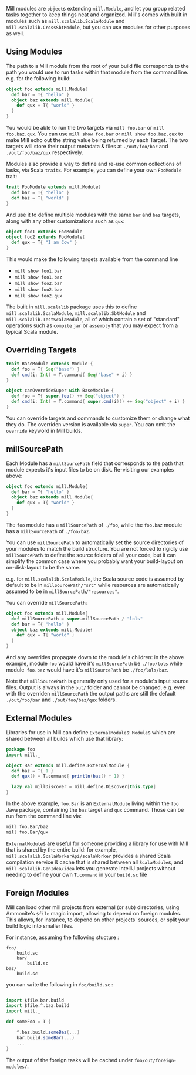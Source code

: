 Mill modules are `object`s extending `mill.Module`, and let you group related
tasks together to keep things neat and organized. Mill's comes with built in
modules such as `mill.scalalib.ScalaModule` and `mill.scalalib.CrossSbtModule`,
but you can use modules for other purposes as well.

## Using Modules

The path to a Mill module from the root of your build file corresponds to the
path you would use to run tasks within that module from the command line. e.g.
for the following build:

```scala
object foo extends mill.Module{
  def bar = T{ "hello" }
  object baz extends mill.Module{
    def qux = T{ "world" } 
  } 
}
```

You would be able to run the two targets via `mill foo.bar` or `mill
foo.baz.qux`. You can use `mill show foo.bar` or `mill show foo.baz.qux` to
make Mill echo out the string value being returned by each Target. The two
targets will store their output metadata & files at `./out/foo/bar` and
`./out/foo/baz/qux` respectively.

Modules also provide a way to define and re-use common collections of tasks, via
Scala `trait`s. For example, you can define your own `FooModule` trait:

```scala
trait FooModule extends mill.Module{
  def bar = T{ "hello" }
  def baz = T{ "world" }
}
```

And use it to define multiple modules with the same `bar` and `baz` targets,
along with any other customizations such as `qux`:

```scala
object foo1 extends FooModule
object foo2 extends FooModule{
  def qux = T{ "I am Cow" }
}  
```

This would make the following targets available from the command line

- `mill show foo1.bar`
- `mill show foo1.baz`
- `mill show foo2.bar`
- `mill show foo2.baz`
- `mill show foo2.qux`

The built in `mill.scalalib` package uses this to define
`mill.scalalib.ScalaModule`, `mill.scalalib.SbtModule` and
`mill.scalalib.TestScalaModule`, all of which contain a set of "standard"
operations such as `compile` `jar` or `assembly` that you may expect from a
typical Scala module.

## Overriding Targets

```scala
trait BaseModule extends Module {
  def foo = T{ Seq("base") }
  def cmd(i: Int) = T.command{ Seq("base" + i) }
}

object canOverrideSuper with BaseModule {
  def foo = T{ super.foo() ++ Seq("object") }
  def cmd(i: Int) = T.command{ super.cmd(i)() ++ Seq("object" + i) }
}
```

You can override targets and commands to customize them or change what they do.
The overriden version is available via `super`. You can omit the `override`
keyword in Mill builds.

## millSourcePath

Each Module has a `millSourcePath` field that corresponds to the path that module
expects it's input files to be on disk. Re-visiting our examples above:

```scala
object foo extends mill.Module{
  def bar = T{ "hello" }
  object baz extends mill.Module{
    def qux = T{ "world" } 
  } 
}
```

The `foo` module has a `millSourcePath` of `./foo`, while the `foo.baz` module has a
`millSourcePath` of `./foo/baz`.

You can use `millSourcePath` to automatically set the source directories of your
modules to match the build structure. You are not forced to rigidly use
`millSourcePath` to define the source folders of all your code, but it can simplify
the common case where you probably want your build-layout on on-disk-layout to
be the same.

e.g. for `mill.scalalib.ScalaModule`, the Scala source code is assumed by
default to be in `millSourcePath/"src"` while resources are automatically assumed to
be in `millSourcePath/"resources"`.

You can override `millSourcePath`:

```scala
object foo extends mill.Module{
  def millSourcePath = super.millSourcePath / "lols"
  def bar = T{ "hello" }
  object baz extends mill.Module{
    def qux = T{ "world" } 
  } 
}
```

And any overrides propagate down to the module's children: in the above example,
module `foo` would have it's `millSourcePath` be `./foo/lols` while module` foo.baz`
would have it's `millSourcePath` be `./foo/lols/baz`.

Note that `millSourcePath` is generally only used for a module's input source files.
Output is always in the `out/` folder and cannot be changed, e.g. even with the
overriden `millSourcePath` the output paths are still the default `./out/foo/bar` and
`./out/foo/baz/qux` folders.

## External Modules

Libraries for use in Mill can define `ExternalModule`s: `Module`s which are
shared between all builds which use that library:

```scala
package foo
import mill._

object Bar extends mill.define.ExternalModule {
  def baz = T{ 1 }
  def qux() = T.command{ println(baz() + 1) }

  lazy val millDiscover = mill.define.Discover[this.type]
}
```

In the above example, `foo.Bar` is an `ExternalModule` living within the `foo`
Java package, containing the `baz` target and `qux` command. Those can be run
from the command line via:

```bash
mill foo.Bar/baz
mill foo.Bar/qux
```

`ExternalModule`s are useful for someone providing a library for use with Mill
that is shared by the entire build: for example,
`mill.scalalib.ScalaWorkerApi/scalaWorker` provides a shared Scala compilation
service & cache that is shared between all `ScalaModule`s, and
`mill.scalalib.GenIdea/idea` lets you generate IntelliJ projects without
needing to define your own `T.command` in your `build.sc` file

## Foreign Modules 

Mill can load other mill projects from external (or sub) directories, 
using Ammonite's `$file` magic import, allowing to depend on foreign modules. 
This allows, for instance, to depend on other projects' sources, or split 
your build logic into smaller files.
     

For instance, assuming the following stucture : 

```text
foo/
    build.sc
    bar/
        build.sc 
baz/
    build.sc     
```

you can write the following in `foo/build.sc` : 

```scala

import $file.bar.build
import $file.^.baz.build
import mill._ 

def someFoo = T {

    ^.baz.build.someBaz(...)
    bar.build.someBar(...) 
    ...
}
```

The output of the foreign tasks will be cached under `foo/out/foreign-modules/`. 
